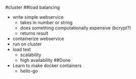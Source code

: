 #cluster
##load balancing
 - write simple webservice
   * takes in number or string
   * does something computationally expensive (bcrypt?)
   * returns result
 - containerize webservice
 - run on cluster
 - load test
   * scalability
   * high availability
##Done
 - Learn to make docker containers
   * hello-go
